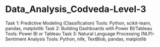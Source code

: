 # Data_Analysis_Codveda-Level-3
Task 1: Predictive Modeling (Classification)   Tools: Python, scikit-learn, pandas, matplotlib  Task 2: Building Dashboards with Power BI/Tableau  Tools: Power BI or Tableau  Task 3: Natural Language Processing (NLP)-Sentiment Analysis  Tools: Python, nltk, TextBlob, pandas, matplotlib
